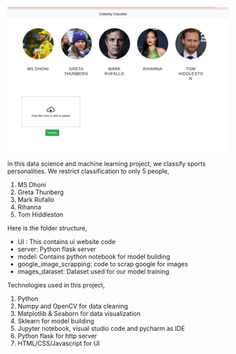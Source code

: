 ![](ui_snapshot.png)

In this data science and machine learning project, we classify sports personalities. We restrict classification to only 5 people,
1) MS Dhoni
2) Greta Thunberg
3) Mark Rufallo
4) Rihanna
5) Tom Hiddleston

Here is the folder structure,
* UI : This contains ui website code 
* server: Python flask server
* model: Contains python notebook for model building
* google_image_scrapping: code to scrap google for images
* images_dataset: Dataset used for our model training

Technologies used in this project,
1. Python
2. Numpy and OpenCV for data cleaning
3. Matplotlib & Seaborn for data visualization
4. Sklearn for model building
5. Jupyter notebook, visual studio code and pycharm as IDE
6. Python flask for http server
7. HTML/CSS/Javascript for UI


